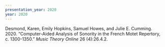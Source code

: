 ```yaml
---
presentation_year: 2020
year: 2020
---
```


Desmond, Karen, Emily Hopkins, Samuel Howes, and Julie E. Cumming. 2020. “Computer-Aided Analysis of Sonority in the French Motet Repertory, c. 1300-1350.” <i>Music Theory Online</i> 26 (4):26.4.2.